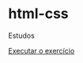 # html-css

Estudos

<a href="C:\Users\PC\Documents\Estudos Programação\Conteudo curso em video\aula_inicio\html-css\exercicios\ex27\index1.html">Executar o exercício</a>